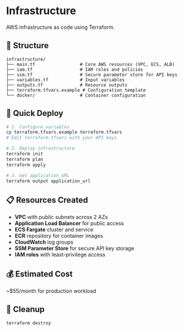 # Infrastructure

AWS infrastructure as code using Terraform.

## 📁 Structure

```
infrastructure/
├── main.tf                 # Core AWS resources (VPC, ECS, ALB)
├── iam.tf                  # IAM roles and policies
├── ssm.tf                  # Secure parameter store for API keys
├── variables.tf            # Input variables
├── outputs.tf              # Resource outputs
├── terraform.tfvars.example # Configuration template
└── docker/                 # Container configuration
```

## 🚀 Quick Deploy

```bash
# 1. Configure variables
cp terraform.tfvars.example terraform.tfvars
# Edit terraform.tfvars with your API keys

# 2. Deploy infrastructure
terraform init
terraform plan
terraform apply

# 3. Get application URL
terraform output application_url
```

## 📋 Resources Created

- **VPC** with public subnets across 2 AZs
- **Application Load Balancer** for public access
- **ECS Fargate** cluster and service
- **ECR** repository for container images
- **CloudWatch** log groups
- **SSM Parameter Store** for secure API key storage
- **IAM roles** with least-privilege access

## 💰 Estimated Cost

~$55/month for production workload

## 🧹 Cleanup

```bash
terraform destroy
```